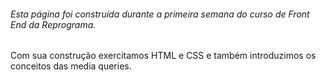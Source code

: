###### Esta página foi construída durante a primeira semana do curso de Front End da Reprograma.
Com sua construção exercitamos HTML e CSS e também introduzimos os conceitos das media queries.
